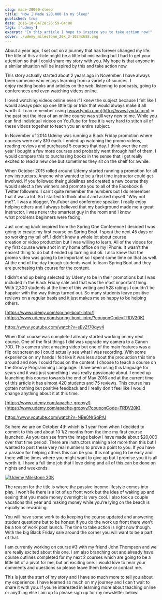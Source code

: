 ```yaml
---
slug: made-20000-sleep
title: "How I Made $20,000 in my Sleep"
published: true
date: 2016-10-04T20:26:59-04:00
tags: ['udemy']
excerpt: "In this article I hope to inspire you to take action now!"
cover: ./udemy_milestone_20k_2-1024x688.png
---
```


About a year ago, I set out on a journey that has forever changed my life. The title of this article might be a little bit misleading but I had to get your attention so that I could share my story with you. My hope is that anyone in a similar situation will be inspired by this and take action now.

This story actually started about 2 years ago in November. I have always been someone who enjoys learning from a variety of sources. I enjoy reading books and articles on the web, listening to podcasts, going to conferences and even watching videos online.

I loved watching videos online even if I knew the subject because I felt like I would always pick up one little tip or trick that would always make it all worth it. I can remember using [www.lynda.com](http://www.lynda.com) in the past but the idea of an online course was still very new to me. While you can find individual videos on YouTube for free it is very hard to stitch all of these videos together to teach you an entire subject.

In November of 2014 Udemy was running a Black Friday promotion where courses were only $10 each. I ended up watching the promo videos, reading reviews and purchased 5 courses that day. I think over the next year I bought a few more courses and probably went through half of them. I would compare this to purchasing books in the sense that I get really excited to read a new one but sometimes they sit on the shelf for awhile.

When October 2015 rolled around Udemy started running a promotion for all new instructors. Anyone who wanted to be a first time instructor could get involved. If you followed their guidelines and created a new course they would select a few winners and promote you to all of the Facebook & Twitter followers. I can't quite remember the numbers but I do remember that it was a lot. So I started to think about and asked myself "Why not me?". I was a blogger, YouTuber and conference speaker. I really enjoy helping others and I always believed that my background made me a great instructor. I was never the smartest guy in the room and I know what problems beginners were facing.

Just coming back inspired from the Spring One Conference I decided I was going to create my first course on Spring Boot. I spent the next 45 days or so working my tail off. I didn't know a whole lot about course creation or video production but I was willing to learn. All of the videos for my first course were shot in my home office on my iPhone. It wasn't the easiest thing to do but it ended up turning out ok. I also knew that the promo video was going to be important so I spent some time on that as well. At the end of the day though students want to learn Spring Boot and they are purchasing this course for the content.

I didn't end up being selected by Udemy to be in their promotions but I was included in the Black Friday sale and that was the most important thing. With 2,300 students at the time of this writing and 528 ratings I couldn't be happier with the way things turned out. So many students leave positive reviews on a regular basis and it just makes me so happy to be helping others.

[https://www.udemy.com/spring-boot-intro/](https://www.udemy.com/spring-boot-intro/?couponCode=TRDV20K)

https://www.youtube.com/watch?v=sEvZf70qyv4

When that course was complete I already started working on my next course. One of the first things I did was upgrade my camera to a Canon 70D. This camera shot amazing video but one of the main features was a flip out screen so I could actually see what I was recording. With some experience on my hands I felt like it was less about the production this time around and now I could focus on the content. I choose to teach a course on the Groovy Programming Language. I have been using this language for years and it was just something I was really passionate about. I ended up launching this course towards the end of May 2016 and at the current time of this article it has almost 420 students and 75 reviews. This course has gotten nothing but positive feedback and I really don't feel like I would change anything about it at this time.

[https://www.udemy.com/apache-groovy/](https://www.udemy.com/apache-groovy/?couponCode=TRDV20K)

https://www.youtube.com/watch?v=NBe0NrSqPrU


So here we are on October 4th which is 1 year from when I decided to commit to this and about 10 1/2 months from the time my first course launched. As you can see from the image below I have made about $20,000 over that time period. There are instructors making a lot more than this but I wanted to post these very real numbers to prove a point to you. If you have a passion for helping others this can be you. It is not going to be easy and there will be times where you might want to give up but I promise you it is all worth it. I have a full time job that I love doing and all of this can be done on nights and weekends.

[![Udemy Milestone 20K](./udemy_milestone_20k_2-1024x688.png)](https://therealdanvega.com/wp-content/uploads/2016/10/udemy_milestone_20k_2.png)  

The reason for the title is where the passive income lifestyle comes into play. I won't lie there is a lot of up front work but the idea of waking up and seeing that you made money overnight is very cool. I also took a couple vacations this year and making money while you're lying on the beach is equally as rewarding.

You will have some work to do keeping the course updated and answering student questions but to be honest if you do the work up front there won't be a ton of work post launch. The time to take action is right now though. With the big Black Friday sale around the corner you will want to be a part of that.

I am currently working on course #3 with my friend John Thompson and we are really excited about this one. I am also branching out and already have course outlines completed for my next 2 courses which are going to be a little bit of a pivot for me, but an exciting one. I would love to hear your comments and questions so please leave them below or contact me.

This is just the start of my story and I have so much more to tell you about my experience. I have learned so much on my journey and I can't wait to share it with you. If you're interested in learning more about teaching online or anything else I am up to please sign up for my newsletter below.
